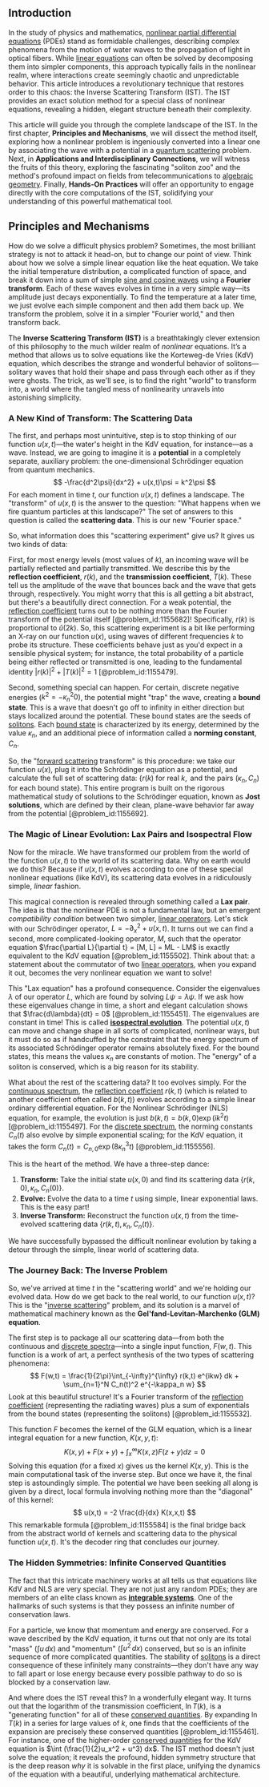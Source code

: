 ## Introduction
In the study of physics and mathematics, [nonlinear partial differential equations](@article_id:168353) (PDEs) stand as formidable challenges, describing complex phenomena from the motion of water waves to the propagation of light in optical fibers. While [linear equations](@article_id:150993) can often be solved by decomposing them into simpler components, this approach typically fails in the nonlinear realm, where interactions create seemingly chaotic and unpredictable behavior. This article introduces a revolutionary technique that restores order to this chaos: the Inverse Scattering Transform (IST). The IST provides an exact solution method for a special class of nonlinear equations, revealing a hidden, elegant structure beneath their complexity.

This article will guide you through the complete landscape of the IST. In the first chapter, **Principles and Mechanisms**, we will dissect the method itself, exploring how a nonlinear problem is ingeniously converted into a linear one by associating the wave with a potential in a [quantum scattering](@article_id:146959) problem. Next, in **Applications and Interdisciplinary Connections**, we will witness the fruits of this theory, exploring the fascinating "soliton zoo" and the method's profound impact on fields from telecommunications to [algebraic geometry](@article_id:155806). Finally, **Hands-On Practices** will offer an opportunity to engage directly with the core computations of the IST, solidifying your understanding of this powerful mathematical tool.

## Principles and Mechanisms

How do we solve a difficult physics problem? Sometimes, the most brilliant strategy is not to attack it head-on, but to change our point of view. Think about how we solve a simple linear equation like the heat equation. We take the initial temperature distribution, a complicated function of space, and break it down into a sum of simple [sine and cosine waves](@article_id:180787) using a **Fourier transform**. Each of these waves evolves in time in a very simple way—its amplitude just decays exponentially. To find the temperature at a later time, we just evolve each simple component and then add them back up. We transform the problem, solve it in a simpler "Fourier world," and then transform back.

The **Inverse Scattering Transform (IST)** is a breathtakingly clever extension of this philosophy to the much wilder realm of *nonlinear* equations. It’s a method that allows us to solve equations like the Korteweg-de Vries (KdV) equation, which describes the strange and wonderful behavior of solitons—solitary waves that hold their shape and pass through each other as if they were ghosts. The trick, as we'll see, is to find the right "world" to transform into, a world where the tangled mess of nonlinearity unravels into astonishing simplicity.

### A New Kind of Transform: The Scattering Data

The first, and perhaps most unintuitive, step is to stop thinking of our function $u(x,t)$—the water's height in the KdV equation, for instance—as a wave. Instead, we are going to imagine it is a **potential** in a completely separate, auxiliary problem: the one-dimensional Schrödinger equation from quantum mechanics.
$$ -\frac{d^2\psi}{dx^2} + u(x,t)\psi = k^2\psi $$
For each moment in time $t$, our function $u(x,t)$ defines a landscape. The "transform" of $u(x,t)$ is the answer to the question: "What happens when we fire quantum particles at this landscape?" The set of answers to this question is called the **scattering data**. This is our new "Fourier space."

So, what information does this "scattering experiment" give us? It gives us two kinds of data:

First, for most energy levels (most values of $k$), an incoming wave will be partially reflected and partially transmitted. We describe this by the **reflection coefficient**, $r(k)$, and the **transmission coefficient**, $T(k)$. These tell us the amplitude of the wave that bounces back and the wave that gets through, respectively. You might worry that this is all getting a bit abstract, but there's a beautifully direct connection. For a weak potential, the [reflection coefficient](@article_id:140979) turns out to be nothing more than the Fourier transform of the potential itself [@problem_id:1155682]! Specifically, $r(k)$ is proportional to $\hat{u}(2k)$. So, this scattering experiment is a bit like performing an X-ray on our function $u(x)$, using waves of different frequencies $k$ to probe its structure. These coefficients behave just as you'd expect in a sensible physical system; for instance, the total probability of a particle being either reflected or transmitted is one, leading to the fundamental identity $|r(k)|^2+|T(k)|^2=1$ [@problem_id:1155479].

Second, something special can happen. For certain, discrete negative energies ($k^2 = -\kappa_n^2  0$), the potential might "trap" the wave, creating a **bound state**. This is a wave that doesn't go off to infinity in either direction but stays localized around the potential. These bound states are the seeds of [solitons](@article_id:145162). Each [bound state](@article_id:136378) is characterized by its energy, determined by the value $\kappa_n$, and an additional piece of information called a **norming constant**, $C_n$.

So, the "[forward scattering](@article_id:191314) transform" is this procedure: we take our function $u(x)$, plug it into the Schrödinger equation as a potential, and calculate the full set of scattering data: $\{ r(k) \text{ for real } k, \text{ and the pairs } (\kappa_n, C_n) \text{ for each bound state} \}$. This entire program is built on the rigorous mathematical study of solutions to the Schrödinger equation, known as **Jost solutions**, which are defined by their clean, plane-wave behavior far away from the potential [@problem_id:1155692].

### The Magic of Linear Evolution: Lax Pairs and Isospectral Flow

Now for the miracle. We have transformed our problem from the world of the function $u(x,t)$ to the world of its scattering data. Why on earth would we do this? Because if $u(x,t)$ evolves according to one of these special nonlinear equations (like KdV), its scattering data evolves in a ridiculously simple, *linear* fashion.

This magical connection is revealed through something called a **Lax pair**. The idea is that the nonlinear PDE is not a fundamental law, but an emergent *compatibility condition* between two simpler, [linear operators](@article_id:148509). Let's stick with our Schrödinger operator, $L = -\partial_x^2 + u(x,t)$. It turns out we can find a second, more complicated-looking operator, $M$, such that the operator equation $\frac{\partial L}{\partial t} = [M, L] = ML - LM$ is exactly equivalent to the KdV equation [@problem_id:1155502]. Think about that: a statement about the commutator of two [linear operators](@article_id:148509), when you expand it out, becomes the very nonlinear equation we want to solve!

This "Lax equation" has a profound consequence. Consider the eigenvalues $\lambda$ of our operator $L$, which are found by solving $L\psi = \lambda\psi$. If we ask how these eigenvalues change in time, a short and elegant calculation shows that $\frac{d\lambda}{dt} = 0$ [@problem_id:1155451]. The eigenvalues are constant in time! This is called **[isospectral evolution](@article_id:203535)**. The potential $u(x,t)$ can move and change shape in all sorts of complicated, nonlinear ways, but it must do so as if handcuffed by the constraint that the energy spectrum of its associated Schrödinger operator remains absolutely fixed. For the bound states, this means the values $\kappa_n$ are constants of motion. The "energy" of a soliton is conserved, which is a big reason for its stability.

What about the rest of the scattering data? It too evolves simply. For the [continuous spectrum](@article_id:153079), the [reflection coefficient](@article_id:140979) $r(k,t)$ (which is related to another coefficient often called $b(k,t)$) evolves according to a simple linear ordinary differential equation. For the Nonlinear Schrödinger (NLS) equation, for example, the evolution is just $b(k,t) = b(k,0)\exp(ik^2t)$ [@problem_id:1155497]. For the [discrete spectrum](@article_id:150476), the norming constants $C_n(t)$ also evolve by simple exponential scaling; for the KdV equation, it takes the form $C_n(t) = C_{n,0}\exp(8\kappa_n^3 t)$ [@problem_id:1155556].

This is the heart of the method. We have a three-step dance:
1.  **Transform:** Take the initial state $u(x,0)$ and find its scattering data $\{r(k,0), \kappa_n, C_n(0)\}$.
2.  **Evolve:** Evolve the data to a time $t$ using simple, linear exponential laws. This is the easy part!
3.  **Inverse Transform:** Reconstruct the function $u(x,t)$ from the time-evolved scattering data $\{r(k,t), \kappa_n, C_n(t)\}$.

We have successfully bypassed the difficult nonlinear evolution by taking a detour through the simple, linear world of scattering data.

### The Journey Back: The Inverse Problem

So, we've arrived at time $t$ in the "scattering world" and we're holding our evolved data. How do we get back to the real world, to our function $u(x,t)$? This is the "[inverse scattering](@article_id:181844)" problem, and its solution is a marvel of mathematical machinery known as the **Gel'fand-Levitan-Marchenko (GLM) equation**.

The first step is to package all our scattering data—from both the continuous and [discrete spectra](@article_id:153081)—into a single input function, $F(w,t)$. This function is a work of art, a perfect synthesis of the two types of scattering phenomena:
$$ F(w,t) = \frac{1}{2\pi}\int_{-\infty}^{\infty} r(k,t) e^{ikw} dk + \sum_{n=1}^N C_n(t)^2 e^{-\kappa_n w} $$
Look at this beautiful structure! It's a Fourier transform of the [reflection coefficient](@article_id:140979) (representing the radiating waves) plus a sum of exponentials from the bound states (representing the solitons) [@problem_id:1155532].

This function $F$ becomes the kernel of the GLM equation, which is a linear integral equation for a new function, $K(x,y,t)$:
$$ K(x, y) + F(x+y) + \int_x^\infty K(x, z) F(z+y) dz = 0 $$
Solving this equation (for a fixed $x$) gives us the kernel $K(x,y)$. This is the main computational task of the inverse step. But once we have it, the final step is astoundingly simple. The potential we have been seeking all along is given by a direct, local formula involving nothing more than the "diagonal" of this kernel:
$$ u(x,t) = -2 \frac{d}{dx} K(x,x,t) $$
This remarkable formula [@problem_id:1155584] is the final bridge back from the abstract world of kernels and scattering data to the physical function $u(x,t)$. It's the decoder ring that concludes our journey.

### The Hidden Symmetries: Infinite Conserved Quantities

The fact that this intricate machinery works at all tells us that equations like KdV and NLS are very special. They are not just any random PDEs; they are members of an elite class known as **[integrable systems](@article_id:143719)**. One of the hallmarks of such systems is that they possess an infinite number of conservation laws.

For a particle, we know that momentum and energy are conserved. For a wave described by the KdV equation, it turns out that not only are its total "mass" ($\int u \,dx$) and "momentum" ($\int u^2 \,dx$) conserved, but so is an infinite sequence of more complicated quantities. The stability of [solitons](@article_id:145162) is a direct consequence of these infinitely many constraints—they don't have any way to fall apart or lose energy because every possible pathway to do so is blocked by a conservation law.

And where does the IST reveal this? In a wonderfully elegant way. It turns out that the logarithm of the transmission coefficient, $\ln T(k)$, is a "generating function" for all of these [conserved quantities](@article_id:148009). By expanding $\ln T(k)$ in a series for large values of $k$, one finds that the coefficients of the expansion are precisely these conserved quantities [@problem_id:1155461]. For instance, one of the higher-order [conserved quantities](@article_id:148009) for the KdV equation is $\int (\frac{1}{2}u_x^2 + u^3) dx$. The IST method doesn't just solve the equation; it reveals the profound, hidden symmetry structure that is the deep reason *why* it is solvable in the first place, unifying the dynamics of the equation with a beautiful, underlying mathematical architecture.